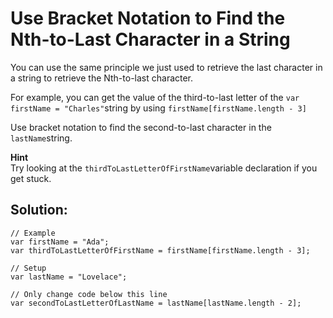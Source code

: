# Use Bracket Notation to Find the Nth-to-Last Character in a String

You can use the same principle we just used to retrieve the last character in a string to retrieve the Nth-to-last character.

For example, you can get the value of the third-to-last letter of the `var firstName = "Charles"`string by using `firstName[firstName.length - 3]`

Use bracket notation to find the second-to-last character in the `lastName`string.

**Hint**  
Try looking at the `thirdToLastLetterOfFirstName`variable declaration if you get stuck.

## Solution:

```text
// Example
var firstName = "Ada";
var thirdToLastLetterOfFirstName = firstName[firstName.length - 3];

// Setup
var lastName = "Lovelace";

// Only change code below this line
var secondToLastLetterOfLastName = lastName[lastName.length - 2];
```


